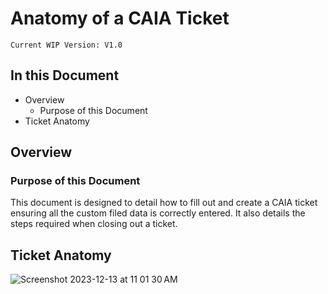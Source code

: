 # Anatomy of a CAIA Ticket
`Current WIP Version: V1.0`

## In this Document
- Overview
  - Purpose of this Document
- Ticket Anatomy

## Overview

### Purpose of this Document
This document is designed to detail how to fill out and create a CAIA ticket ensuring all the custom filed data is correctly entered.
It also details the steps required when closing out a ticket.

## Ticket Anatomy


![Screenshot 2023-12-13 at 11 01 30 AM](https://github.com/department-of-veterans-affairs/va.gov-team/assets/109677068/26a1b055-8193-46ce-abaf-e189f2baed50)
